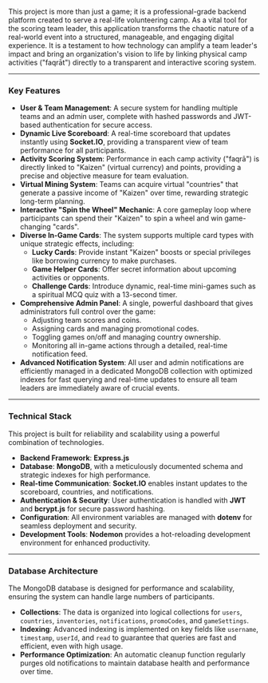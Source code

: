 

This project is more than just a game; it is a professional-grade backend platform created to serve a real-life volunteering camp. As a vital tool for the scoring team leader, this application transforms the chaotic nature of a real-world event into a structured, manageable, and engaging digital experience. It is a testament to how technology can amplify a team leader's impact and bring an organization's vision to life by linking physical camp activities ("faqrāt") directly to a transparent and interactive scoring system.

---

### **Key Features**

* **User & Team Management**: A secure system for handling multiple teams and an admin user, complete with hashed passwords and JWT-based authentication for secure access.
* **Dynamic Live Scoreboard**: A real-time scoreboard that updates instantly using **Socket.IO**, providing a transparent view of team performance for all participants.
* **Activity Scoring System**: Performance in each camp activity ("faqrā") is directly linked to "Kaizen" (virtual currency) and points, providing a precise and objective measure for team evaluation.
* **Virtual Mining System**: Teams can acquire virtual "countries" that generate a passive income of "Kaizen" over time, rewarding strategic long-term planning.
* **Interactive "Spin the Wheel" Mechanic**: A core gameplay loop where participants can spend their "Kaizen" to spin a wheel and win game-changing "cards".
* **Diverse In-Game Cards**: The system supports multiple card types with unique strategic effects, including:
    * **Lucky Cards**: Provide instant "Kaizen" boosts or special privileges like borrowing currency to make purchases.
    * **Game Helper Cards**: Offer secret information about upcoming activities or opponents.
    * **Challenge Cards**: Introduce dynamic, real-time mini-games such as a spiritual MCQ quiz with a 13-second timer.
* **Comprehensive Admin Panel**: A single, powerful dashboard that gives administrators full control over the game:
    * Adjusting team scores and coins.
    * Assigning cards and managing promotional codes.
    * Toggling games on/off and managing country ownership.
    * Monitoring all in-game actions through a detailed, real-time notification feed.
* **Advanced Notification System**: All user and admin notifications are efficiently managed in a dedicated MongoDB collection with optimized indexes for fast querying and real-time updates to ensure all team leaders are immediately aware of crucial events.

---

### **Technical Stack**

This project is built for reliability and scalability using a powerful combination of technologies.

* **Backend Framework**: **Express.js**
* **Database**: **MongoDB**, with a meticulously documented schema and strategic indexes for high performance.
* **Real-time Communication**: **Socket.IO** enables instant updates to the scoreboard, countries, and notifications.
* **Authentication & Security**: User authentication is handled with **JWT** and **bcrypt.js** for secure password hashing.
* **Configuration**: All environment variables are managed with **dotenv** for seamless deployment and security.
* **Development Tools**: **Nodemon** provides a hot-reloading development environment for enhanced productivity.

---

### **Database Architecture**

The MongoDB database is designed for performance and scalability, ensuring the system can handle large numbers of participants.

* **Collections**: The data is organized into logical collections for `users`, `countries`, `inventories`, `notifications`, `promoCodes`, and `gameSettings`.
* **Indexing**: Advanced indexing is implemented on key fields like `username`, `timestamp`, `userId`, and `read` to guarantee that queries are fast and efficient, even with high usage.
* **Performance Optimization**: An automatic cleanup function regularly purges old notifications to maintain database health and performance over time.
